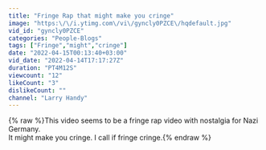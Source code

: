 ```yaml
---
title: "Fringe Rap that might make you cringe"
image: "https:\/\/i.ytimg.com\/vi\/gyncly0PZCE\/hqdefault.jpg"
vid_id: "gyncly0PZCE"
categories: "People-Blogs"
tags: ["Fringe","might","cringe"]
date: "2022-04-15T00:13:40+03:00"
vid_date: "2022-04-14T17:17:27Z"
duration: "PT4M12S"
viewcount: "12"
likeCount: "3"
dislikeCount: ""
channel: "Larry Handy"
---
```

{% raw %}This video seems to be a fringe rap video with nostalgia for Nazi Germany. <br />It might make you cringe. I call if fringe cringe.{% endraw %}
